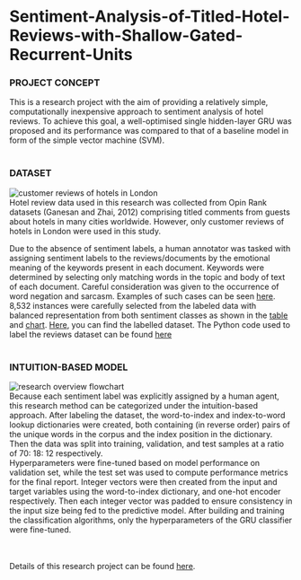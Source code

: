 # Sentiment-Analysis-of-Titled-Hotel-Reviews-with-Shallow-Gated-Recurrent-Units

### PROJECT CONCEPT
This is a research project with the aim of providing a relatively simple, computationally inexpensive approach to sentiment analysis of hotel reviews. To achieve this goal, a well-optimised single hidden-layer GRU was proposed and its performance was compared to that of a baseline model in form of the simple vector machine (SVM).<br><br>

### DATASET
![customer reviews of hotels in London](https://user-images.githubusercontent.com/76821049/173886937-80017dff-d71f-4d3d-93e0-1614aedc7ced.png)<br>
Hotel review data used in this research was collected from Opin Rank datasets (Ganesan and Zhai, 2012) comprising titled comments from guests about hotels in many cities worldwide. However, only customer reviews of hotels in London were used in this study. <br>

Due to the absence of sentiment labels, a human annotator was tasked with assigning sentiment labels to the reviews/documents by the emotional meaning of the keywords present in each document. Keywords were determined by selecting only matching words in the topic and body of text of each document. Careful consideration was given to the occurrence of word negation and sarcasm. Examples of such cases can be seen [here](https://user-images.githubusercontent.com/76821049/173890175-c10a0951-deea-45a7-a7a2-f7c53e4b75d4.png).  8,532 instances were carefully selected from the labeled data with balanced representation from both sentiment classes as shown in the [table](https://user-images.githubusercontent.com/76821049/173890433-14d40124-377c-4d52-978c-456aebfe0cef.png) and [chart](https://user-images.githubusercontent.com/76821049/173890546-a18d50f5-d674-4982-b659-3560780d8f13.png). [Here](https://user-images.githubusercontent.com/76821049/173887463-56e1c396-7f28-4a85-82a7-8ab835d34619.png), you can find the labelled dataset. The Python code used to label the reviews dataset can be found [here](https://github.com/Beegie01/Sentiment-Analysis-of-Titled-Hotel-Reviews-with-Shallow-Gated-Recurrent-Units/blob/main/Opin_Rank_annotation_hotel_data.ipynb)<br><br>

### INTUITION-BASED MODEL
![research overview flowchart](https://user-images.githubusercontent.com/76821049/174021226-e30187fc-fd64-4a30-9d7c-46988938b7e5.png)<br>
Because each sentiment label was explicitly assigned by a human agent, this research method can be categorized under the intuition-based approach. After labeling the dataset, the word-to-index and index-to-word lookup dictionaries were created, both containing (in reverse order) pairs of the unique words in the corpus and the index position in the dictionary. Then the data was split into training, validation, and test samples at a ratio of 70: 18: 12 respectively. <br>
Hyperparameters were fine-tuned based on model performance on validation set, while the test set was used to compute performance metrics for the final report. Integer vectors were then created from the input and target variables using the word-to-index dictionary, and one-hot encoder respectively. Then each integer vector was padded to ensure consistency in the input size being fed to the predictive model.  After building and training the classification algorithms, only the hyperparameters of the GRU classifier were fine-tuned.


<br><br>Details of this research project can be found [here](https://github.com/Beegie01/Sentiment-Analysis-of-Titled-Hotel-Reviews-with-Shallow-Gated-Recurrent-Units/blob/main/Project_report.pdf).

